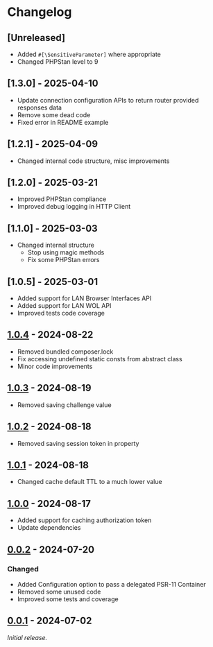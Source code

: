 # Changelog

## [Unreleased]

- Added `#[\SensitiveParameter]` where appropriate
- Changed PHPStan level to 9

## [1.3.0] - 2025-04-10

- Update connection configuration APIs to return router provided responses data
- Remove some dead code
- Fixed error in README example

## [1.2.1] - 2025-04-09

- Changed internal code structure, misc improvements

## [1.2.0] - 2025-03-21

- Improved PHPStan compliance
- Improved debug logging in HTTP Client

## [1.1.0] - 2025-03-03

- Changed internal structure
  - Stop using magic methods
  - Fix some PHPStan errors

## [1.0.5] - 2025-03-01

- Added support for LAN Browser Interfaces API
- Added support for LAN WOL API
- Improved tests code coverage

## [1.0.4] - 2024-08-22

- Removed bundled composer.lock
- Fix accessing undefined static consts from abstract class
- Minor code improvements

## [1.0.3] - 2024-08-19

- Removed saving challenge value

## [1.0.2] - 2024-08-18

- Removed saving session token in property

## [1.0.1] - 2024-08-18

- Changed cache default TTL to a much lower value

## [1.0.0] - 2024-08-17

- Added support for caching authorization token
- Update dependencies

## [0.0.2] - 2024-07-20

### Changed

- Added Configuration option to pass a delegated PSR-11 Container
- Removed some unused code
- Improved some tests and coverage

## [0.0.1] - 2024-07-02

_Initial release._

[1.0.4]: https://github.com/madpilot78/FreeBoxPHP/releases/tag/v1.0.4
[1.0.3]: https://github.com/madpilot78/FreeBoxPHP/releases/tag/v1.0.3
[1.0.2]: https://github.com/madpilot78/FreeBoxPHP/releases/tag/v1.0.2
[1.0.1]: https://github.com/madpilot78/FreeBoxPHP/releases/tag/v1.0.1
[1.0.0]: https://github.com/madpilot78/FreeBoxPHP/releases/tag/v1.0.0
[0.0.2]: https://github.com/madpilot78/FreeBoxPHP/releases/tag/v0.0.2
[0.0.1]: https://github.com/madpilot78/FreeBoxPHP/releases/tag/v0.0.1
